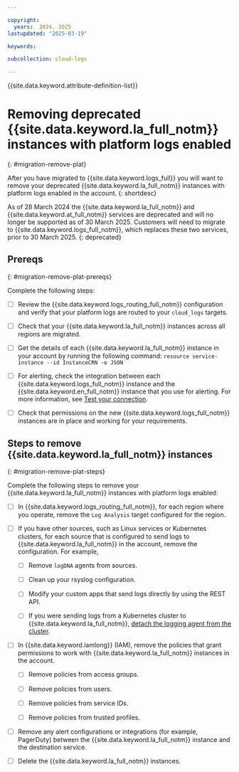 ```yaml
---

copyright:
  years:  2024, 2025
lastupdated: "2025-03-19"

keywords:

subcollection: cloud-logs

---
```


{{site.data.keyword.attribute-definition-list}}


# Removing deprecated {{site.data.keyword.la_full_notm}} instances with platform logs enabled
{: #migration-remove-plat}

After you have migrated to {{site.data.keyword.logs_full}} you will want to remove your deprecated {{site.data.keyword.la_full_notm}} instances with platform logs enabled in the account.
{: shortdesc}

As of 28 March 2024 the {{site.data.keyword.la_full_notm}} and {{site.data.keyword.at_full_notm}} services are deprecated and will no longer be supported as of 30 March 2025. Customers will need to migrate to {{site.data.keyword.logs_full_notm}}, which replaces these two services, prior to 30 March 2025.
{: deprecated}

## Prereqs
{: #migration-remove-plat-prereqs}

Complete the following steps:

- [ ] Review the {{site.data.keyword.logs_routing_full_notm}} configuration and verify that your platform logs are routed to your `cloud_logs` targets.

- [ ]  Check that your {{site.data.keyword.la_full_notm}} instances across all regions are migrated.

- [ ] Get the details of each {{site.data.keyword.la_full_notm}} instance in your account by running the following command: `resource service-instance --id InstanceCRN -o JSON`

- [ ] For alerting, check the integration between each {{site.data.keyword.logs_full_notm}} instance and the {{site.data.keyword.en_full_notm}} instance that you use for alerting. For more information, see [Test your connection](/docs/cloud-logs?topic=cloud-logs-event-notifications-configure#event-notifications-configure-next).

- [ ] Check that permissions on the new {{site.data.keyword.logs_full_notm}} instances are in place and working for your requirements.


## Steps to remove {{site.data.keyword.la_full_notm}} instances
{: #migration-remove-plat-steps}

Complete the following steps to remove your {{site.data.keyword.la_full_notm}} instances with platform logs enabled:

- [ ] In {{site.data.keyword.logs_routing_full_notm}}, for each region where you operate, remove the `Log Analysis` target configured for the region.

- [ ] If you have other sources, such as Linux services or Kubernetes clusters, for each source that is configured to send logs to {{site.data.keyword.la_full_notm}} in the account, remove the configuration. For example,

    - [ ] Remove `logDNA` agents from sources.

    - [ ] Clean up your rsyslog configuration.

    - [ ] Modify your custom apps that send logs directly by using the REST API.

    - [ ] If you were sending logs from a Kubernetes cluster to {{site.data.keyword.la_full_notm}}, [detach the logging agent from the cluster](/docs/log-analysis?topic=log-analysis-detach_agent).

- [ ] In {{site.data.keyword.iamlong}} (IAM), remove the policies that grant permissions to work with {{site.data.keyword.la_full_notm}} instances in the account.

    - [ ] Remove policies from access groups.

    - [ ] Remove policies from users.

    - [ ] Remove policies from service IDs.

    - [ ] Remove policies from trusted profiles.

- [ ] Remove any alert configurations or integrations (for example, PagerDuty) between the {{site.data.keyword.la_full_notm}} instance and the destination service.

- [ ] Delete the {{site.data.keyword.la_full_notm}} instances.
